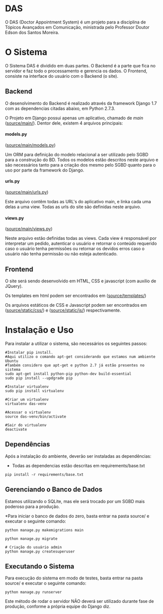 DAS
===

O DAS (Doctor Appointment System) é um projeto para a disciplina de Tópicos Avançados em Comunicação, ministrada pelo Professor Doutor Edson dos Santos Moreira.

O Sistema
=========

O Sistema DAS é dividido em duas partes. O Backend é a parte que fica no servidor e faz todo o processamento e gerencia os dados. O Frontend, consiste na interface do usuário com o Backend (o site).

Backend
-------

O desenolvimento do Backend é realizado através da framework Django 1.7 com as dependencias citadas abaixo, em Python 2.7.3.

O Projeto em Django possui apenas um aplicativo, chamado de *main* ([source/main/](https://github.com/paulomoreno/DAS/tree/master/source/main)). Dentor dele, existem 4 arquivos principais:

#### models.py
([source/main/models.py](https://github.com/paulomoreno/DAS/tree/master/source/main/models.py))

Um ORM para definição do modelo relacional a ser utilizado pelo SGBD para a construção do BD. Todos os modelos estão descritos neste arquivo e são necessários tanto para a criação dos mesmo pelo SGBD quanto para o uso por parte da framework do Django.

#### urls.py
([source/main/urls.py](https://github.com/paulomoreno/DAS/tree/master/source/main/urls.py))

Este arquivo contêm todas as URL's do aplicativo main, e linka cada uma delas a uma view. Todas as urls do site são definidas neste arquivo.

#### views.py
([source/main/views.py](https://github.com/paulomoreno/DAS/tree/master/source/main/views.py))

Neste arquivo estão definidas todas as views. Cada view é responsável por interpretar um pedido, autenticar o usuário e retornar o conteúdo requerido caso o usuário tenha permissões ou retornar os devidos erros caso o usuário não tenha permissão ou não esteja autenticado.


Frontend
--------

O site será sendo desenvolvido em HTML, CSS e javascript (com auxilio de JQuery).

Os templates em html podem ser encontrados em ([source/templates/](https://github.com/paulomoreno/DAS/tree/master/source/templates))

Os arquivos estáticos de CSS e Javascript podem ser encontrados em ([source/static/css/](https://github.com/paulomoreno/DAS/tree/master/source/static/css)) e ([source/static/js/](https://github.com/paulomoreno/DAS/tree/master/source/static/js)) respectivamente.

Instalação e Uso
================

Para instalar a utilizar o sistema, são necessários os seguintes passos:

```shell
#Instalar pip install. 
#Aqui utilizo o comando apt-get considerando que estamos num ambiente Ubuntu
#Também considero que apt-get e python 2.7 já estão presentes no sistema
sudo apt-get install python-pip python-dev build-essential
sudo pip install --updgrade pip

#Instalar virtualenv
sudo pip install virtualenv

#Criar um virtualenv
virtualenv das-venv

#Acessar o virtualenv
source das-venv/bin/activate

#Sair do virtualenv
deactivate
```

Dependências
------------

Após a instalação do ambiente, deverão ser instaladas as dependências:

* Todas as dependencias estão descritas em requirements/base.txt
```shell
pip install -r requirements/base.txt
```

Gerenciando o Banco de Dados
---------------------------

Estamos utilizando o SQLite, mas ele será trocado por um SGBD mais poderoso para a produção. 

*Para iniciar o banco de dados do zero, basta entrar na pasta source/ e executar o seguinte comando:
```shell
python manage.py makemigrations main

python manage.py migrate

# Criação do usuário admin
python manage.py createsuperuser
```

Executando o Sistema
--------------------

Para execução do sistema em modo de testes, basta entrar na pasta source/ e executar o seguinte comando:

```shell
python manage.py runserver
```

Este método de rodar o servidor NÃO deverá ser utilizado durante fase de produção, conforme a própria equipe do Django diz.




